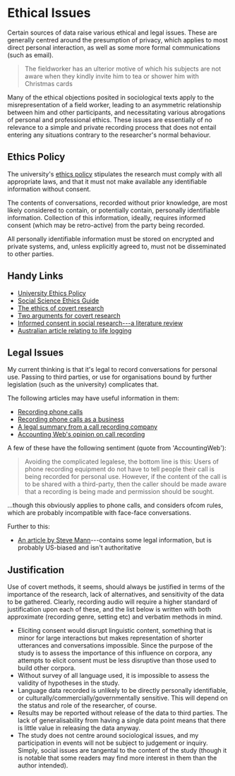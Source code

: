 Ethical Issues
==============
Certain sources of data raise various ethical and legal issues.  These are generally centred around the presumption of privacy, which applies to most direct personal interaction, as well as some more formal communications (such as email).

> The fieldworker has an ulterior motive of which his subjects are not aware when they kindly invite him to tea or shower him with Christmas cards

Many of the ethical objections posited in sociological texts apply to the misrepresentation of a field worker, leading to an asymmetric relationship between him and other participants, and necessitating various abrogations of personal and professional ethics.  These issues are essentially of no relevance to a simple and private recording process that does not entail entering any situations contrary to the researcher's normal behaviour.

Ethics Policy
-------------
The university's [ethics policy](http://www.lancs.ac.uk/fass/resources/ethics/procedures.htm#ResearchStudents) stipulates the research must comply with all appropriate laws, and that it must not make available any identifiable information without consent.

The contents of conversations, recorded without prior knowledge, are most likely considered to contain, or potentially contain, personally identifiable information.  Collection of this information, ideally, requires informed consent (which may be retro-active) from the party being recorded.

All personally identifiable information must be stored on encrypted and private systems, and, unless explicitly agreed to, must not be disseminated to other parties.

## Handy Links

 * [University Ethics Policy](http://www.lancs.ac.uk/fass/resources/ethics/procedures.htm#ResearchStudents)
 * [Social Science Ethics Guide](http://www.lancs.ac.uk/researchethics/)
 * [The ethics of covert research](http://www.lancs.ac.uk/researchethics/1-3-infcons.html#cov)
 * [Two arguments for covert research](http://www.ncbi.nlm.nih.gov/pubmed/15260029)
 * [Informed consent in social research---a literature review](http://www.ncrm.ac.uk/research/outputs/publications/methodsreview/MethodsReviewPaperNCRM-001.pdf)
 * [Australian article relating to life logging](http://www.smh.com.au/news/opinion/ethics-on-the-line-as-ordinary-people-put-themselves-in-the-picture/2006/07/31/1154198070612.html)

Legal Issues
------------
My current thinking is that it's legal to record conversations for personal use.  Passing to third parties, or use for organisations bound by further legislation (such as the university) complicates that.

The following articles may have useful information in them:

 * [Recording phone calls](http://www.solidstatesound.co.uk/Telephone_rec_legal.htm#Legality%20of%20Recording%20at%20Home)
 * [Recording phone calls as a business](http://www.newbusiness.co.uk/articles/legal-advice/the-legal-ramifications-recording-conversations)
 * [A legal summary from a call recording company](http://www.itccallrecording.co.uk/legal-summary.htm)
 * [Accounting Web's opinion on call recording](http://www.accountingweb.co.uk/article/record-recording-calls-clients/517826)


A few of these have the following sentiment (quote from 'AccountingWeb'):

 > Avoiding the complicated legalese, the bottom line is this: Users of phone recording equipment do not have to tell people their call is being recorded for personal use. However, if the content of the call is to be shared with a third-party, then the caller should be made aware that a recording is being made and permission should be sought.

...though this obviously applies to phone calls, and considers ofcom rules, which are probably incompatible with face-face conversations.

Further to this:

 * [An article by Steve Mann](http://wearcam.org/sousveillance.htm)---contains some legal information, but is probably US-biased and isn't authoritative


Justification
-------------
Use of covert methods, it seems, should always be justified in terms of the importance of the research, lack of alternatives, and sensitivity of the data to be gathered.  Clearly, recording audio will require a higher standard of justification upon each of these, and the list below is written with both approximate (recording genre, setting etc) and verbatim methods in mind.

 * Eliciting consent would disrupt linguistic content, something that is minor for large interactions but makes representation of shorter utterances and conversations impossible.  Since the purpose of the study is to assess the importance of this influence on corpora, any attempts to elicit consent must be less disruptive than those used to build other corpora.
 * Without survey of all language used, it is impossible to assess the validity of hypotheses in the study.
 * Language data recorded is unlikely to be directly personally identifiable, or culturally/commercially/governmentally sensitive.  This will depend on the status and role of the researcher, of course.
 * Results may be reported without release of the data to third parties.  The lack of generalisability from having a single data point means that there is little value in releasing the data anyway.
 * The study does not centre around sociological issues, and my participation in events will not be subject to judgement or inquiry.  Simply, social issues are tangental to the content of the study (though it is notable that some readers may find more interest in them than the author intended).



